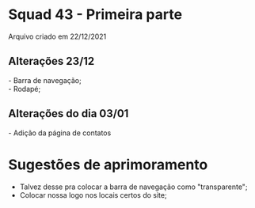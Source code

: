 <h1> Squad 43 - Primeira parte </h1>

Arquivo criado em 22/12/2021

<h2> Alterações 23/12 </h2>
- Barra de navegação; <br>
- Rodapé;

<h2> Alterações do dia 03/01 </h2>
- Adição da página de contatos 

<h1> Sugestões de aprimoramento </h1>

- Talvez desse pra colocar a barra de navegação como "transparente";
- Colocar nossa logo nos locais certos do site;

